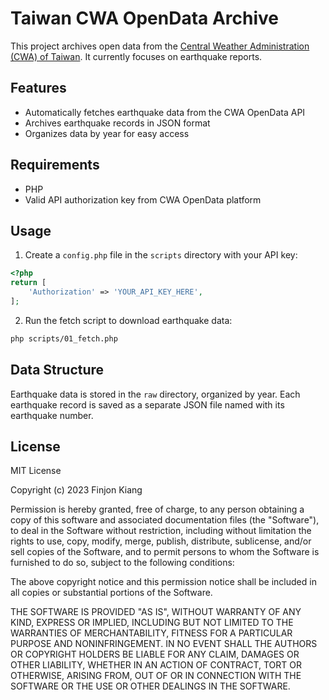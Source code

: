 # Taiwan CWA OpenData Archive

This project archives open data from the [Central Weather Administration (CWA) of Taiwan](https://opendata.cwa.gov.tw/). It currently focuses on earthquake reports.

## Features

- Automatically fetches earthquake data from the CWA OpenData API
- Archives earthquake records in JSON format
- Organizes data by year for easy access

## Requirements

- PHP
- Valid API authorization key from CWA OpenData platform

## Usage

1. Create a `config.php` file in the `scripts` directory with your API key:
```php
<?php
return [
    'Authorization' => 'YOUR_API_KEY_HERE',
];
```

2. Run the fetch script to download earthquake data:
```bash
php scripts/01_fetch.php
```

## Data Structure

Earthquake data is stored in the `raw` directory, organized by year. Each earthquake record is saved as a separate JSON file named with its earthquake number.

## License

MIT License

Copyright (c) 2023 Finjon Kiang

Permission is hereby granted, free of charge, to any person obtaining a copy
of this software and associated documentation files (the "Software"), to deal
in the Software without restriction, including without limitation the rights
to use, copy, modify, merge, publish, distribute, sublicense, and/or sell
copies of the Software, and to permit persons to whom the Software is
furnished to do so, subject to the following conditions:

The above copyright notice and this permission notice shall be included in all
copies or substantial portions of the Software.

THE SOFTWARE IS PROVIDED "AS IS", WITHOUT WARRANTY OF ANY KIND, EXPRESS OR
IMPLIED, INCLUDING BUT NOT LIMITED TO THE WARRANTIES OF MERCHANTABILITY,
FITNESS FOR A PARTICULAR PURPOSE AND NONINFRINGEMENT. IN NO EVENT SHALL THE
AUTHORS OR COPYRIGHT HOLDERS BE LIABLE FOR ANY CLAIM, DAMAGES OR OTHER
LIABILITY, WHETHER IN AN ACTION OF CONTRACT, TORT OR OTHERWISE, ARISING FROM,
OUT OF OR IN CONNECTION WITH THE SOFTWARE OR THE USE OR OTHER DEALINGS IN THE
SOFTWARE. 